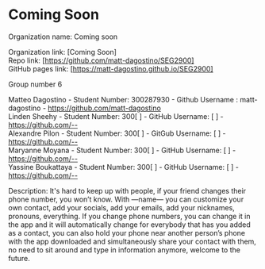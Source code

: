 Coming Soon
======

Organization name: Coming soon

Organization link: [Coming Soon] <br />
Repo link: [https://github.com/matt-dagostino/SEG2900] <br/>
GitHub pages link: [https://matt-dagostino.github.io/SEG2900]

Group number 6 <br/>

Matteo Dagostino - Student Number: 300287930 - Github Username : matt-dagostino - https://github.com/matt-dagostino <br />
Linden Sheehy - Student Number: 300[        ] - GitHub Username: [        ] - https://github.com/-- <br /> 
Alexandre Pilon - Student Number: 300[        ] - GitGub Username: [        ] - https://github.com/-- <br />
Maryanne Moyana - Student Number: 300[        ] - GitHub Username: [        ] - https://github.com/-- <br />
Yassine Boukattaya - Student Number: 300[        ] - GitHub Username: [        ] - https://github.com/--<br />

Description: It's hard to keep up with people, if your friend changes their phone number, you won’t know. With —name— you can customize your own contact, add your socials, add your emails, add your nicknames, pronouns, everything. If you change phone numbers, you can change it in the app and it will automatically change for everybody that has you added as a contact, you can also hold your phone near another person’s phone with the app downloaded and simultaneously share your contact with them, no need to sit around and type in information anymore, welcome to the future.
